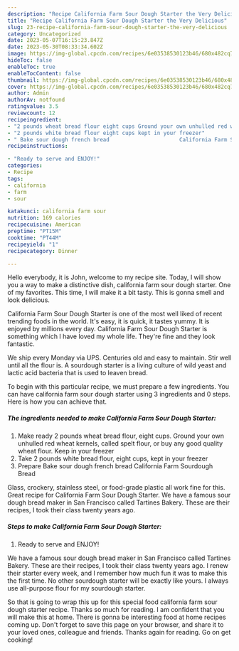 ```yaml
---
description: "Recipe California Farm Sour Dough Starter the Very Delicious"
title: "Recipe California Farm Sour Dough Starter the Very Delicious"
slug: 23-recipe-california-farm-sour-dough-starter-the-very-delicious
category: Uncategorized
date: 2023-05-07T16:15:23.847Z
date: 2023-05-30T08:33:34.602Z
image: https://img-global.cpcdn.com/recipes/6e03538530123b46/680x482cq70/california-farm-sour-dough-starter-recipe-main-photo.jpg
hideToc: false
enableToc: true
enableTocContent: false
thumbnail: https://img-global.cpcdn.com/recipes/6e03538530123b46/680x482cq70/california-farm-sour-dough-starter-recipe-main-photo.jpg
cover: https://img-global.cpcdn.com/recipes/6e03538530123b46/680x482cq70/california-farm-sour-dough-starter-recipe-main-photo.jpg
author: Admin
authorAv: notfound
ratingvalue: 3.5
reviewcount: 12
recipeingredient:
- "2 pounds wheat bread flour eight cups Ground your own unhulled red wheat kernels called spelt flour or buy any good quality wheat flour Keep in your freezer"
- "2 pounds white bread flour eight cups kept in your freezer"
- " Bake sour dough french bread                      California Farm Sourdough Bread"
recipeinstructions:

- "Ready to serve and ENJOY!"
categories:
- Recipe
tags:
- california
- farm
- sour

katakunci: california farm sour 
nutrition: 169 calories
recipecuisine: American
preptime: "PT15M"
cooktime: "PT44M"
recipeyield: "1"
recipecategory: Dinner

---
```



Hello everybody, it is John, welcome to my recipe site. Today, I will show you a way to make a distinctive dish, california farm sour dough starter. One of my favorites. This time, I will make it a bit tasty. This is gonna smell and look delicious.

California Farm Sour Dough Starter is one of the most well liked of recent trending foods in the world. It's easy, it is quick, it tastes yummy. It is enjoyed by millions every day. California Farm Sour Dough Starter is something which I have loved my whole life. They're fine and they look fantastic.

We ship every Monday via UPS. Centuries old and easy to maintain. Stir well until all the flour is. A sourdough starter is a living culture of wild yeast and lactic acid bacteria that is used to leaven bread.


To begin with this particular recipe, we must prepare a few ingredients. You can have california farm sour dough starter using 3 ingredients and 0 steps. Here is how you can achieve that.

<!--inarticleads1-->

##### The ingredients needed to make California Farm Sour Dough Starter:

1. Make ready 2 pounds wheat bread flour, eight cups. Ground your own unhulled red wheat kernels, called spelt flour, or buy any good quality wheat flour. Keep in your freezer
1. Take 2 pounds white bread flour, eight cups, kept in your freezer
1. Prepare  Bake sour dough french bread                      California Farm Sourdough Bread


Glass, crockery, stainless steel, or food-grade plastic all work fine for this. Great recipe for California Farm Sour Dough Starter. We have a famous sour dough bread maker in San Francisco called Tartines Bakery. These are their recipes, I took their class twenty years ago. 

<!--inarticleads2-->

##### Steps to make California Farm Sour Dough Starter:


1. Ready to serve and ENJOY!

We have a famous sour dough bread maker in San Francisco called Tartines Bakery. These are their recipes, I took their class twenty years ago. I renew their starter every week, and I remember how much fun it was to make this the first time. No other sourdough starter will be exactly like yours. I always use all-purpose flour for my sourdough starter. 

So that is going to wrap this up for this special food california farm sour dough starter recipe. Thanks so much for reading. I am confident that you will make this at home. There is gonna be interesting food at home recipes coming up. Don't forget to save this page on your browser, and share it to your loved ones, colleague and friends. Thanks again for reading. Go on get cooking!

